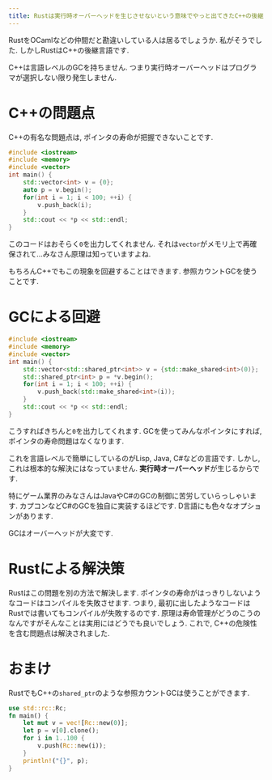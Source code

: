 ```yaml
---
title: Rustは実行時オーバーヘッドを生じさせないという意味でやっと出てきたC++の後継言語です
---
```


RustをOCamlなどの仲間だと勘違いしている人は居るでしょうか.
私がそうでした.
しかしRustはC++の後継言語です.

C++は言語レベルのGCを持ちません.
つまり実行時オーバーヘッドはプログラマが選択しない限り発生しません.

# C++の問題点

C++の有名な問題点は,
ポインタの寿命が把握できないことです.

~~~cpp
#include <iostream>
#include <memory>
#include <vector>
int main() {
    std::vector<int> v = {0};
    auto p = v.begin();
    for(int i = 1; i < 100; ++i) {
        v.push_back(i);
    }
    std::cout << *p << std::endl;
}
~~~

このコードはおそらく`0`を出力してくれません.
それは`vector`がメモリ上で再確保されて…みなさん原理は知っていますよね.

もちろんC++でもこの現象を回避することはできます.
参照カウントGCを使うことです.

# GCによる回避

~~~cpp
#include <iostream>
#include <memory>
#include <vector>
int main() {
    std::vector<std::shared_ptr<int>> v = {std::make_shared<int>(0)};
    std::shared_ptr<int> p = *v.begin();
    for(int i = 1; i < 100; ++i) {
        v.push_back(std::make_shared<int>(i));
    }
    std::cout << *p << std::endl;
}
~~~

こうすればきちんと`0`を出力してくれます.
GCを使ってみんなポインタにすれば,
ポインタの寿命問題はなくなります.

これを言語レベルで簡単にしているのがLisp, Java, C#などの言語です.
しかし,
これは根本的な解決にはなっていません.
**実行時オーバーヘッド**が生じるからです.

特にゲーム業界のみなさんはJavaやC#のGCの制御に苦労していらっしゃいます.
カプコンなどC#のGCを独自に実装するほどです.
D言語にも色々なオプションがあります.

GCはオーバーヘッドが大変です.

# Rustによる解決策

Rustはこの問題を別の方法で解決します.
ポインタの寿命がはっきりしないようなコードはコンパイルを失敗させます.
つまり,
最初に出したようなコードはRustでは書いてもコンパイルが失敗するのです.
原理は寿命管理がどうのこうのなんですがそんなことは実用にはどうでも良いでしょう.
これで,
C++の危険性を含む問題点は解決されました.

# おまけ

RustでもC++の`shared_ptr`のような参照カウントGCは使うことができます.

~~~rs
use std::rc::Rc;
fn main() {
    let mut v = vec![Rc::new(0)];
    let p = v[0].clone();
    for i in 1..100 {
        v.push(Rc::new(i));
    }
    println!("{}", p);
}
~~~

